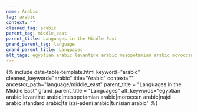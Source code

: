 ```yaml
---
name: Arabic
tag: arabic
context: ""
cleaned_tag: arabic
parent_tag: middle_east
parent_title: Languages in the Middle East
grand_parent_tag: language
grand_parent_title: Languages
alt_tags: egyptian arabic levantine arabic mesopotamian arabic moroccan arabic najdi arabic standard arabic ta'izzi-adeni arabic tunisian arabic
---
```


{% include data-table-template.html 
  keyword="arabic" 
  cleaned_keyword="arabic" 
  title="Arabic"
  context=""
  ancestor_path="language/middle_east" 
  parent_title = "Languages in the Middle East"
  grand_parent_title = "Languages"
  alt_keywords="egyptian arabic|levantine arabic|mesopotamian arabic|moroccan arabic|najdi arabic|standard arabic|ta'izzi-adeni arabic|tunisian arabic"
%}

